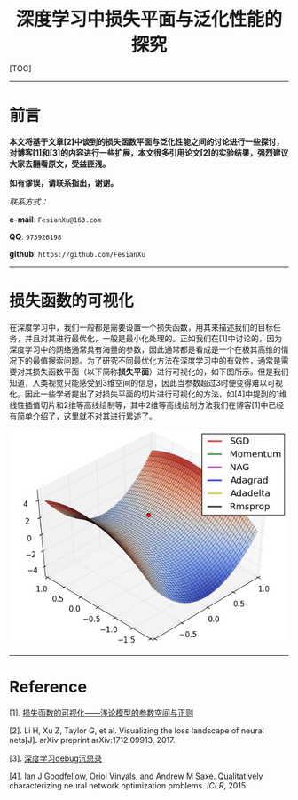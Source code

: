 <div align=center>
<font size="6"><b>深度学习中损失平面与泛化性能的探究</b></font>
</div>

[TOC]

****

# 前言

**本文将基于文章[2]中谈到的损失函数平面与泛化性能之间的讨论进行一些探讨，对博客[1]和[3]的内容进行一些扩展，本文很多引用论文[2]的实验结果，强烈建议大家去翻看原文，受益匪浅。**

**如有谬误，请联系指出，谢谢。**

*联系方式：*

**e-mail**: `FesianXu@163.com`

**QQ**: `973926198`

**github**: `https://github.com/FesianXu`



****

#  损失函数的可视化

在深度学习中，我们一般都是需要设置一个损失函数，用其来描述我们的目标任务，并且对其进行最优化，一般是最小化处理的。正如我们在[1]中讨论的，因为深度学习中的网络通常具有海量的参数，因此通常都是看成是一个在极其高维的情况下的最值搜索问题。为了研究不同最优化方法在深度学习中的有效性，通常是需要对其损失函数平面（以下简称**损失平面**）进行可视化的，如下图所示。但是我们知道，人类视觉只能感受到3维空间的信息，因此当参数超过3时便变得难以可视化。因此一些学者提出了对损失平面的切片进行可视化的方法，如[4]中提到的1维线性插值切片和2维等高线绘制等，其中2维等高线绘制方法我们在博客[1]中已经有简单介绍了，这里就不对其进行累述了。

![optimizer][optimizer]







****

# Reference

[1]. [损失函数的可视化——浅论模型的参数空间与正则](https://blog.csdn.net/LoseInVain/article/details/83473975)

[2]. Li H, Xu Z, Taylor G, et al. Visualizing the loss landscape of neural nets[J]. arXiv preprint arXiv:1712.09913, 2017.

[3]. [深度学习debug沉思录](https://blog.csdn.net/LoseInVain/article/details/83021356)

[4]. Ian J Goodfellow, Oriol Vinyals, and Andrew M Saxe. Qualitatively characterizing neural network
optimization problems. *ICLR*, 2015.





[optimizer]: ./imgs/optimizer.gif